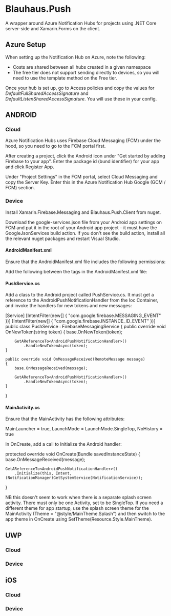 # Blauhaus.Push

A wrapper around Azure Notification Hubs for projects using .NET Core server-side and Xamarin.Forms on the client. 

## Azure Setup

When setting up the Notification Hub on Azure, note the following:
- Costs are shared between all hubs created in a given namespace
- The free tier does not support sending directly to devices, so you will need to use the template method on the Free tier. 

Once your hub is set up, go to Access policies and copy the values for *DefaultFullSharedAccessSignature* and *DefaultListenSharedAccessSignature*. You will use these in your config. 

## ANDROID

### Cloud

Azure Notification Hubs uses Firebase Cloud Messaging (FCM) under the hood, so you need to go to the FCM portal first. 

After creating a project, click the Android icon under "Get started by adding Firebase to your app". Enter the package id (bund identifier) for your app and click Register App.

Under "Project Settings" in the FCM portal, select Cloud Messaging and copy the Server Key. Enter this in the Azure Notification Hub Google (GCM / FCM) section. 

### Device

Install Xamarin.Firebase.Messaging and Blauhaus.Push.Client from nuget. 

Download the google-services.json file from your Android app settings on FCM and put it in the root of your Android app project – it must have the GoogleJsonServices build action. If you don't see the build action, install all the relevant nuget packages and restart Visual Studio. 

#### AndroidManifest.xml

Ensure that the AndroidManifest.xml file includes the following permissions:

<uses-permission android:name="com.google.android.c2dm.permission.RECEIVE" />
<uses-permission android:name="android.permission.WAKE_LOCK" />
<uses-permission android:name="android.permission.GET_ACCOUNTS"/>

Add the following between the <application></application> tags in the AndroidManifest.xml file:

<receiver android:name="com.google.firebase.iid.FirebaseInstanceIdInternalReceiver" android:exported="false" />
<receiver android:name="com.google.firebase.iid.FirebaseInstanceIdReceiver" android:exported="true" android:permission="com.google.android.c2dm.permission.SEND">
    <intent-filter>
    <action android:name="com.google.android.c2dm.intent.RECEIVE" />
    <action android:name="com.google.android.c2dm.intent.REGISTRATION" />
    <category android:name="${applicationId}" />
    </intent-filter>
</receiver>

#### PushService.cs

Add a class to the Android project called PushService.cs. It must get a reference to the AndroidPushNotificationHandler from the Ioc Container, and invoke the handlers for new tokens and new messages:

[Service]
[IntentFilter(new[] { "com.google.firebase.MESSAGING_EVENT" })]
[IntentFilter(new[] { "com.google.firebase.INSTANCE_ID_EVENT" })]
public class PushService : FirebaseMessagingService
{
    public override void OnNewToken(string token)
    {
        base.OnNewToken(token);

        GetAReferenceTo<AndroidPushNotificationHandler>()
            .HandleNewTokenAsync(token);
    }

    public override void OnMessageReceived(RemoteMessage message)
    {
        base.OnMessageReceived(message);

        GetAReferenceTo<AndroidPushNotificationHandler>()
            .HandleNewTokenAsync(token);
    }
}

#### MainActivity.cs

Ensure that the MainActivity has the following attributes:

MainLauncher = true, 
LaunchMode = LaunchMode.SingleTop,
NoHistory = true

In OnCreate, add a call to Initialize the Android handler:

protected override void OnCreate(Bundle savedInstanceState)
{
    base.OnMessageReceived(message);

    GetAReferenceTo<AndroidPushNotificationHandler>()
        .Initialize(this, Intent, (NotificationManager)GetSystemService(NotificationService));
}

NB this doesn't seem to work when there is a separate splash screen activity. There must only be one Activity, set to be SingleTop. If you need a different theme for app startup, use the splash screen theme for the MainActivity (Theme = "@style/MainTheme.Splash") and then switch to the app theme in OnCreate using SetTheme(Resource.Style.MainTheme).

## UWP

### Cloud

### Device


## iOS

### Cloud

### Device
